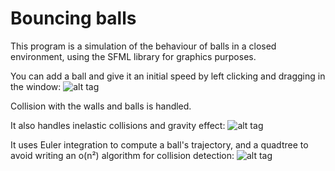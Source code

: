 # Bouncing balls
This program is a simulation of the behaviour of balls in a closed environment, using the SFML library for graphics purposes.

You can add a ball and give it an initial speed by left clicking and dragging in the window:
![alt tag](http://i.imgur.com/9kmdTgH.gif)

Collision with the walls and balls is handled.

It also handles inelastic collisions and gravity effect:
![alt tag](http://i.imgur.com/F73cq2J.gif)

It uses Euler integration to compute a ball's trajectory, and a quadtree to avoid writing an o(n²) algorithm for collision detection:
![alt tag](http://i.imgur.com/V1E7zL1.gif)
